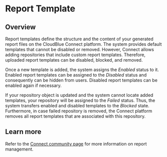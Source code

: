 # Report Template
## Overview
Report templates define the structure and the content of your generated report files on the CloudBlue Connect platform. The system provides default templates that cannot be disabled or removed. However, Connect allows adding repositories that include custom report templates. Therefore, uploaded report templates can be disabled, blocked, and removed.

Once a new template is added, the system assigns the *Enabled* status to it. Enabled report templates can be assigned to the *Disabled* status and consequently can be hidden from users. Disabled report templates can be enabled again if necessary.

If your repository object is updated and the system cannot locate added templates, your repository will be assigned to the *Failed* status. Thus, the system transfers enabled and disabled templates to the *Blocked* state. Furthermore, in case failed repository is removed, the Connect platform removes all report templates that are associated with this repository.
## Learn more
Refer to the [Connect community page](https://connect.cloudblue.com/community/modules/account/reports/) for more information on report management.
